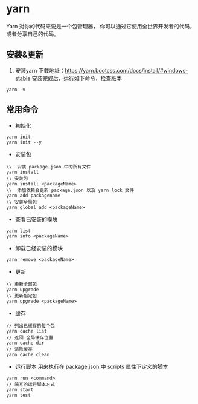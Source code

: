 # yarn
Yarn 对你的代码来说是一个包管理器， 你可以通过它使用全世界开发者的代码， 或者分享自己的代码。
## 安装&更新
1. 安装yarn
下载地址：https://yarn.bootcss.com/docs/install/#windows-stable
安装完成后，运行如下命令，检查版本
```
yarn -v
```

## 常用命令
- 初始化
```
yarn init
yarn init --y
```

- 安装包
```
\\  安装 package.json 中的所有文件
yarn install
\\ 安装包
yarn install <packageName>
\\  添加依赖会更新 package.json 以及 yarn.lock 文件
yarn add packagename
\\ 安装全局包
yarn global add <packageName>
```

- 查看已安装的模块
```
yarn list
yarn info <packageName>
```
- 卸载已经安装的模块
```
yarn remove <packageName>
```

- 更新
```
\\ 更新全部包
yarn upgrade
\\ 更新指定包
yarn upgrade <packageName>
```
- 缓存
```
// 列出已缓存的每个包
yarn cache list
// 返回 全局缓存位置
yarn cache dir
// 清除缓存
yarn cache clean
```
- 运行脚本
用来执行在 package.json 中 scripts 属性下定义的脚本
```
yarn run <command>
// 简写的运行脚本方式
yarn start
yarn test
```